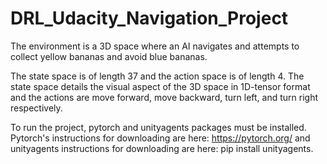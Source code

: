 # DRL_Udacity_Navigation_Project
The environment is a 3D space where an AI navigates and attempts to collect yellow bananas and avoid blue bananas.

The state space is of length 37 and the action space is of length 4. The state space details the visual aspect of the 3D space in 1D-tensor format and the actions are move forward, move backward, turn left, and turn right respectively.

To run the project, pytorch and unityagents packages must be installed. Pytorch's instructions for downloading are here: https://pytorch.org/ and unityagents instructions for downloading are here: pip install unityagents.
